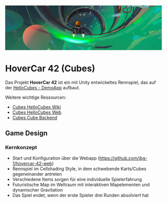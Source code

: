 ![alt text](https://github.com/jbg-1/hovercar-42/blob/main/Assets/Images/banner.png?raw=true)
# HoverCar 42 (Cubes)
Das Projekt **HoverCar 42** ist ein mit Unity entwickeltes Rennspiel, das auf der [HelloCubes - DemoApp](https://github.com/dasdigitalefoyer/cubes-hellocubes-unity) aufbaut.

Weitere wichtige Ressourcen: 

- [Cubes HelloCubes Wiki](https://github.com/dasdigitalefoyer/cubes-hellocubes/wiki)
- [Cubes HelloCubes Web](https://github.com/dasdigitalefoyer/cubes-hellocubes-web)
- [Cubes Cube Backend](https://github.com/dasdigitalefoyer/cubes-cube-backend)

## Game Design

### Kernkonzept

- Start und Konfiguration über die Webapp (https://github.com/jbg-1/hovercar-42-web)
- Rennspiel im Cellshading Style, in dem schwebende Karts/Cubes gegeneinander antreten
- Verschiedene Items sorgen für eine individuelle Spielerfahrung
- Futuristische Map im Weltraum mit interaktiven Mapelementen und dynamischer Gravitation
- Das Spiel endet, wenn der erste Spieler drei Runden absolviert hat
